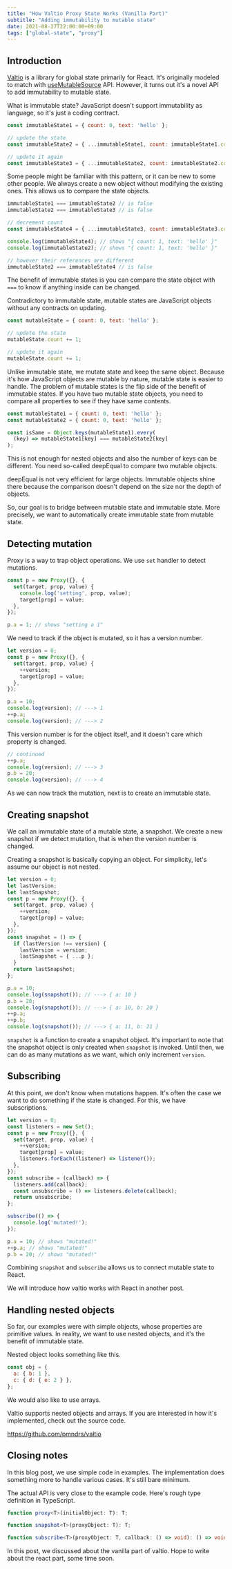 ```yaml
---
title: "How Valtio Proxy State Works (Vanilla Part)"
subtitle: "Adding immutability to mutable state"
date: 2021-08-27T22:00:00+09:00
tags: ["global-state", "proxy"]
---
```


## Introduction

[Valtio](http://github.com/pmndrs/valtio) is a library for
global state primarily for React.
It's originally modeled to match with
[useMutableSource](https://github.com/reactjs/rfcs/blob/master/text/0147-use-mutable-source.md)
API.
However, it turns out it's a novel API to add
immutability to mutable state.

What is immutable state? JavaScript doesn't support
immutability as language, so it's just a coding contract.

```js
const immutableState1 = { count: 0, text: 'hello' };

// update the state
const immutableState2 = { ...immutableState1, count: immutableState1.count + 1 };

// update it again
const immutableState3 = { ...immutableState2, count: immutableState2.count + 1 };
```

Some people might be familiar with this pattern,
or it can be new to some other people.
We always create a new object without modifying the existing ones.
This allows us to compare the state objects.

```js
immutableState1 === immutableState2 // is false
immutableState2 === immutableState3 // is false

// decrement count
const immutableState4 = { ...immutableState3, count: immutableState3.count - 1 };

console.log(immutableState4); // shows "{ count: 1, text: 'hello' }"
console.log(immutableState2); // shows "{ count: 1, text: 'hello' }"

// however their references are different
immutableState2 === immutableState4 // is false
```

The benefit of immutable states is you can compare the state object
with `===` to know if anything inside can be changed.

Contradictory to immutable state, mutable states are JavaScript objects
without any contracts on updating.

```js
const mutableState = { count: 0, text: 'hello' };

// update the state
mutableState.count += 1;

// update it again
mutableState.count += 1;
```

Unlike immutable state, we mutate state and keep the same object.
Because it's how JavaScript objects are mutable by nature,
mutable state is easier to handle.
The problem of mutable states is the flip side of the benefit
of immutable states.
If you have two mutable state objects,
you need to compare all properties to see if they have same contents.

```js
const mutableState1 = { count: 0, text: 'hello' };
const mutableState2 = { count: 0, text: 'hello' };

const isSame = Object.keys(mutableState1).every(
  (key) => mutableState1[key] === mutableState2[key]
);
```

This is not enough for nested objects and also the number of keys
can be different.
You need so-called deepEqual to compare two mutable objects.

deepEqual is not very efficient for large objects.
Immutable objects shine there because the comparison
doesn't depend on the size nor the depth of objects.

So, our goal is to bridge between mutable state and immutable state.
More precisely, we want to automatically create
immutable state from mutable state.

## Detecting mutation

Proxy is a way to trap object operations.
We use `set` handler to detect mutations.

```js
const p = new Proxy({}, {
  set(target, prop, value) {
    console.log('setting', prop, value);
    target[prop] = value;
  },
});

p.a = 1; // shows "setting a 1"
```

We need to track if the object is mutated,
so it has a version number.

```js
let version = 0;
const p = new Proxy({}, {
  set(target, prop, value) {
    ++version;
    target[prop] = value;
  },
});

p.a = 10;
console.log(version); // ---> 1
++p.a;
console.log(version); // ---> 2
```

This version number is for the object itself,
and it doesn't care which property is changed.

```js
// continued
++p.a;
console.log(version); // ---> 3
p.b = 20;
console.log(version); // ---> 4
```

As we can now track the mutation,
next is to create an immutable state.

## Creating snapshot

We call an immutable state of a mutable state, a snapshot.
We create a new snapshot if we detect mutation,
that is when the version number is changed.

Creating a snapshot is basically copying an object.
For simplicity, let's assume our object is not nested.

```js
let version = 0;
let lastVersion;
let lastSnapshot;
const p = new Proxy({}, {
  set(target, prop, value) {
    ++version;
    target[prop] = value;
  },
});
const snapshot = () => {
  if (lastVersion !== version) {
    lastVersion = version;
    lastSnapshot = { ...p };
  }
  return lastSnapshot;
};

p.a = 10;
console.log(snapshot()); // ---> { a: 10 }
p.b = 20;
console.log(snapshot()); // ---> { a: 10, b: 20 }
++p.a;
++p.b;
console.log(snapshot()); // ---> { a: 11, b: 21 }
```

`snapshot` is a function to create a snapshot object.
It's important to note that the snapshot object is
only created when `snapshot` is invoked.
Until then, we can do as many mutations as we want,
which only increment `version`.

## Subscribing

At this point, we don't know when mutations happen.
It's often the case we want to do something if the state is changed.
For this, we have subscriptions.

```js
let version = 0;
const listeners = new Set();
const p = new Proxy({}, {
  set(target, prop, value) {
    ++version;
    target[prop] = value;
    listeners.forEach((listener) => listener());
  },
});
const subscribe = (callback) => {
  listeners.add(callback);
  const unsubscribe = () => listeners.delete(callback);
  return unsubscribe;
};

subscribe(() => {
  console.log('mutated!');
});

p.a = 10; // shows "mutated!"
++p.a; // shows "mutated!"
p.b = 20; // shows "mutated!"
```  

Combining `snapshot` and `subscribe` allows us
to connect mutable state to React.

We will introduce how valtio works with React
in another post.

## Handling nested objects

So far, our examples were with simple objects,
whose properties are primitive values.
In reality, we want to use nested objects,
and it's the benefit of immutable state.

Nested object looks something like this.

```js
const obj = {
  a: { b: 1 },
  c: { d: { e: 2 } },
};
```

We would also like to use arrays.

Valtio supports nested objects and arrays.
If you are interested in how it's implemented,
check out the source code.

<https://github.com/pmndrs/valtio>

## Closing notes

In this blog post, we use simple code in examples.
The implementation does something more
to handle various cases. It's still bare minimum.

The actual API is very close to the example code.
Here's rough type definition in TypeScript.

```ts
function proxy<T>(initialObject: T): T;

function snapshot<T>(proxyObject: T): T;

function subscribe<T>(proxyObject: T, callback: () => void): () => void;
```

In this post, we discussed about the vanilla part of valtio.
Hope to write about the react part, some time soon.
